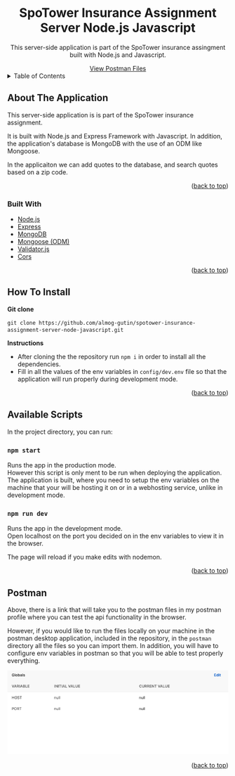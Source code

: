 <div id="top"></div>

<h1 align="center">SpoTower Insurance Assignment Server Node.js Javascript</h1>

<div align="center">
  <p align="center">
    This server-side application is part of the SpoTower insurance assingment built with Node.js and Javascript. 
  </p>
    <a href="https://www.postman.com/almog-gutin/workspace/spotower-insurance-assignment">View Postman Files</a>
</div>

<!-- TABLE OF CONTENTS -->
<details>
  <summary>Table of Contents</summary>
  <ol>
    <li>
      <a href="#about-the-application">About The Application</a>
      <ul>
        <li><a href="#built-with">Built With</a></li>
      </ul>
    </li>
    <li><a href="#how-to-install">How To Install</a></li>
    <li><a href="#available-scripts">Available Scripts</a></li>
    <li><a href="#postman">Postman</a></li>
  </ol>
</details>

<!-- ABOUT THE APPLICATION -->

## About The Application

This server-side application is is part of the SpoTower insurance assignment.

It is built with Node.js and Express Framework with Javascript. In addition, the application's database is MongoDB with the use of an ODM like Mongoose.

In the applicaiton we can add quotes to the database, and search quotes based on a zip code.

<p align="right">(<a href="#top">back to top</a>)</p>

### Built With

-   [Node.js](https://nodejs.org/en/)
-   [Express](https://expressjs.com/)
-   [MongoDB](https://www.mongodb.com/)
-   [Mongoose (ODM)](https://mongoosejs.com/)
-   [Validator.js](https://www.npmjs.com/package/validator)
-   [Cors](https://www.npmjs.com/package/cors)

<p align="right">(<a href="#top">back to top</a>)</p>

<!-- INSTALLATION INSTRUCTIONS -->

## How To Install

**Git clone**

```
git clone https://github.com/almog-gutin/spotower-insurance-assignment-server-node-javascript.git
```

**Instructions**

-   After cloning the the repository run `npm i` in order to install all the dependencies.
-   Fill in all the values of the env variables in `config/dev.env` file so that the application will run properly during development mode.

<p align="right">(<a href="#top">back to top</a>)</p>

<!--  AVAILABLE SCRIPTS -->

## Available Scripts

In the project directory, you can run:

### `npm start`

Runs the app in the production mode.\
However this script is only ment to be run when deploying the application. The application is built, where you need to setup the env variables on the machine that your will be hosting it on or in a webhosting service, unlike in development mode.

### `npm run dev`

Runs the app in the development mode.\
Open localhost on the port you decided on in the env variables to view it in the browser.

The page will reload if you make edits with nodemon.

<p align="right">(<a href="#top">back to top</a>)</p>

<!-- POSTMAN -->

## Postman

Above, there is a link that will take you to the postman files in my postman profile where you can test the api functionality in the browser.

However, if you would like to run the files locally on your machine in the postman desktop application, included in the repository, in the `postman` directory all the files so you can import them. In addition, you will have to configure env variables in postman so that you will be able to test properly everything.

<div align="center">
  <img src="./assets/postman-global-env-variables.png" alt="Postman global env variables."/>
</div>

<p align="right">(<a href="#top">back to top</a>)</p>
